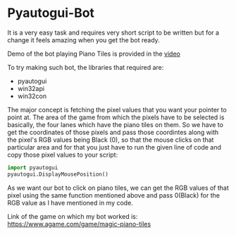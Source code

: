 # Pyautogui-Bot

It is a very easy task and requires very short script to be written but for a change it feels amazing when you get the bot ready.

Demo of the bot playing Piano Tiles is provided in the [video](https://www.linkedin.com/posts/taresh-dewan_python3-learningisfun-learningeveryday-activity-6795703131582853120-BKxw)

To try making such bot, the libraries that required are: 
- pyautogui
- win32api
- win32con


The major concept is fetching the pixel values that you want your pointer to point at. The area of the game from which the pixels have to be selected is basically, the four lanes which have the piano tiles on them. So we have to get the coordinates of those pixels and pass those coordintes along with the pixel's RGB values being Black (0), so that the mouse clicks on that particular area and for that you just have to run the given line of code and copy those pixel values to your script:

```Python
import pyautogui 
pyautogui.DisplayMousePosition()
```

As we want our bot to click on piano tiles, we can get the RGB values of that pixel using the same function mentioned above and pass 0(Black) for the RGB value as I have mentioned in my code.

Link of the game on which my bot worked is:
https://www.agame.com/game/magic-piano-tiles

